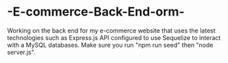 # -E-commerce-Back-End-orm-
Working on the back end for my e-commerce website that uses the latest technologies such as Express.js API configured to use Sequelize to interact with a MySQL databases. Make sure you run "npm run seed" then "node server.js".
